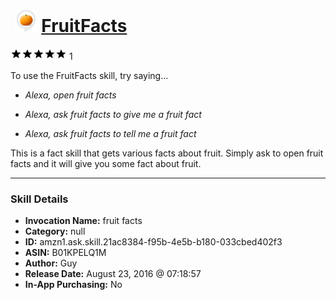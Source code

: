 # &nbsp;<img src="skill_icon" alt="FruitFacts icon" width="36"> [FruitFacts](http://alexa.amazon.com/#skills/amzn1.ask.skill.21ac8384-f95b-4e5b-b180-033cbed402f3)
![5 stars](../../images/ic_star_black_18dp_1x.png)![5 stars](../../images/ic_star_black_18dp_1x.png)![5 stars](../../images/ic_star_black_18dp_1x.png)![5 stars](../../images/ic_star_black_18dp_1x.png)![5 stars](../../images/ic_star_black_18dp_1x.png) 1

To use the FruitFacts skill, try saying...

* *Alexa, open fruit facts*

* *Alexa, ask fruit facts to give me a fruit fact*

* *Alexa, ask fruit facts to tell me a fruit fact*

This is a fact skill that gets various facts about fruit. Simply ask to open fruit facts and it will give you some fact about fruit.

***

### Skill Details

* **Invocation Name:** fruit facts
* **Category:** null
* **ID:** amzn1.ask.skill.21ac8384-f95b-4e5b-b180-033cbed402f3
* **ASIN:** B01KPELQ1M
* **Author:** Guy
* **Release Date:** August 23, 2016 @ 07:18:57
* **In-App Purchasing:** No
